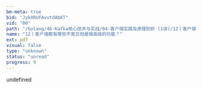 ```yaml
---
bm-meta: true
bid: "JykXRUFAvvtdAbKT"
vid: "00"
path: "/Golang/46-Kafka核心技术与实战/04-客户端实践及原理剖析 (1讲)/12丨客户端都有哪些不常见但是很高级的功能？.pdf"
name: "12丨客户端都有哪些不常见但是很高级的功能？"
ext: pdf
visual: false
type: "unknown"
status: "unread"
progress: 9
---
```

undefined